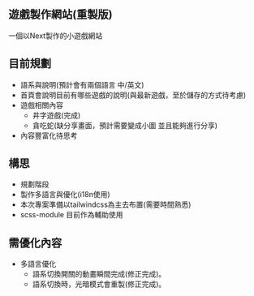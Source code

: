 ## 遊戲製作網站(重製版)

一個以Next製作的小遊戲網站

## 目前規劃

- 語系與說明(預計會有兩個語言 中/英文)
- 首頁會說明目前有哪些遊戲的說明(與最新遊戲，至於儲存的方式待考慮)
- 遊戲相關內容
  - 井字遊戲(完成)
  - 貪吃蛇(缺分享畫面，預計需要變成小圖 並且能夠進行分享)
- 內容豐富化待思考

## 構思
- 規劃階段
- 製作多語言與優化(i18n使用)
- 本次專案準備以tailwindcss為主去布置(需要時間熟悉)
- scss-module 目前作為輔助使用

## 需優化內容
- 多語言優化
  - 語系切換開關的動畫瞬間完成(修正完成)。
  - 語系切換時，光暗模式會重製(修正完成)。


